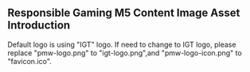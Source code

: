 ## Responsible Gaming M5 Content Image Asset Introduction
Default logo is using "IGT" logo.
If need to change to IGT logo, please replace "pmw-logo.png" to "igt-logo.png",and "pmw-logo-icon.png" to "favicon.ico".